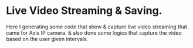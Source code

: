 # Live Video Streaming & Saving.

Here I generating some code that show & capture live video streaming that came for Axis IP camera.
& also done some logics that capture the video based on the user given intervals.





